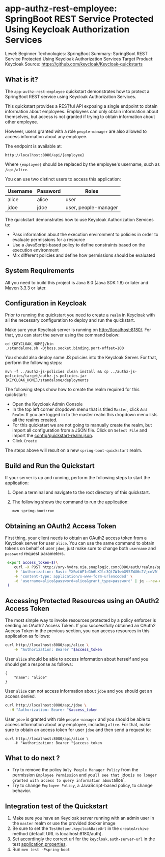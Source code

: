 app-authz-rest-employee: SpringBoot REST Service Protected Using Keycloak Authorization Services
===================================================

Level: Beginner
Technologies: SpringBoot
Summary: SpringBoot REST Service Protected Using Keycloak Authorization Services
Target Product: Keycloak
Source: <https://github.com/keycloak/Keycloak-quickstarts>


What is it?
-----------

The `app-authz-rest-employee` quickstart demonstrates how to protect a SpringBoot REST service using Keycloak Authorization Services.

This quickstart provides a RESTful API exposing a single endpoint to obtain information about employees. Employees
can only obtain information about themselves, but access is not granted if trying to obtain information about other employee.

However, users granted with a role `people-manager` are also allowed to access information about any employee.

The endpoint is available at:

```$bash
http://localhost:8080/api/{employee}
```

Where `{employee}` should be replaced by the employee's username, such as `/api/alice`.

You can use two distinct users to access this application:

|Username|Password|Roles|
|---|---|---|
|alice|alice|user|
|jdoe|jdoe|user, people-manager|

The quickstart demonstrates how to use Keycloak Authorization Services to:

* Pass information about the execution environment to policies in order to evaluate permissions for a resource
* Use a JavaScript-based policy to define constraints based on the execution environment
* Mix different policies and define how permissions should be evaluated

System Requirements
-------------------

All you need to build this project is Java 8.0 (Java SDK 1.8) or later and Maven 3.3.3 or later.


Configuration in Keycloak
-----------------------

Prior to running the quickstart you need to create a `realm` in Keycloak with all the necessary configuration to deploy and run the quickstart.

Make sure your Keycloak server is running on <http://localhost:8180/>. For that, you can start the server using the command below:

   ````
   cd {KEYCLOAK_HOME}/bin
   ./standalone.sh -Djboss.socket.binding.port-offset=100
   
   ````

You should also deploy some JS policies into the Keycloak Server. For that, perform the following steps:

   ````
   mvn -f ../authz-js-policies clean install && cp ../authz-js-policies/target/authz-js-policies.jar {KEYCLOAK_HOME}/standalone/deployments
   ````

The following steps show how to create the realm required for this quickstart:

* Open the Keycloak Admin Console
* In the top left corner dropdown menu that is titled `Master`, click `Add Realm`. If you are logged in to the master realm this dropdown menu lists all the realms created.
* For this quickstart we are not going to manually create the realm, but import all configuration from a JSON file. Click on `Select File` and import the [config/quickstart-realm.json](config/quickstart-realm.json).
* Click `Create`

The steps above will result on a new `spring-boot-quickstart` realm.

Build and Run the Quickstart
-------------------------------

If your server is up and running, perform the following steps to start the application:

1. Open a terminal and navigate to the root directory of this quickstart.

2. The following shows the command to run the application:

   ````
   mvn spring-boot:run

   ````

Obtaining an OAuth2 Access Token
---------------------

First thing, your client needs to obtain an OAuth2 access token from a Keycloak server for user `alice`. You can use the same command to obtain tokens
on behalf of user `jdoe`, just make sure to change both `username` and `password` request parameters.

```bash
 export access_token=$(\
    curl -X POST http://ory-hydra.nia.snaplogic.com:8080/auth/realms/spring-boot-quickstart/protocol/openid-connect/token \
    -H 'Authorization: Basic YXBwLWF1dGh6LXJlc3QtZW1wbG95ZWU6c2VjcmV0' \
    -H 'content-type: application/x-www-form-urlencoded' \
    -d 'username=alice&password=alice&grant_type=password' | jq --raw-output '.access_token' \
 )
```

Accessing Protected Resources using an OAuth2 Access Token
---------------------

The most simple way to invoke resources protected by a policy enforcer is sending an OAuth2 Access Token. If you successfully obtained an OAuth2 Access Token in the previous section, 
you can access resources in this application as follows:

```bash
curl http://localhost:8080/api/alice \
    -H "Authorization: Bearer "$access_token
```

User `alice` should be able to access information about herself and you should get a response as follows:

```$bash
{
    "name": "alice"
}
```

User `alice` can not access information about `jdoe` and you should get an access denied.

```bash
curl http://localhost:8080/api/jdoe \
  -H "Authorization: Bearer "$access_token
```

User `jdoe` is granted with role `people-manager` and you should be able to access information about any employee,
including `alice`. For that, make sure to obtain an access token for user `jdoe` and then send a request to:

```$bash
curl http://localhost:8080/api/alice \
    -H "Authorization: Bearer "$access_token
```

What to do next ?
----------------------------------

* Try to remove the policy `Only People Manager Policy` from the permission `Employee Permission` and you`ll see that `jdoe` is no longer granted with access to query information about `alice`.
* Try to change `Employee Policy`, a JavaScript-based policy, to change behavior.

Integration test of the Quickstart
----------------------------------  

1. Make sure you have an Keycloak server running with an admin user in the `master` realm or use the provided docker image
2. Be sure to set the `TestHelper.keycloakBaseUrl` in the `createArchive` method (default URL is localhost:8180/auth).
3. Set accordingly the correct url for the `keycloak.auth-server-url` in the test [application.properties](src/test/resources/application.properties).
4. Run `mvn test -Pspring-boot`
